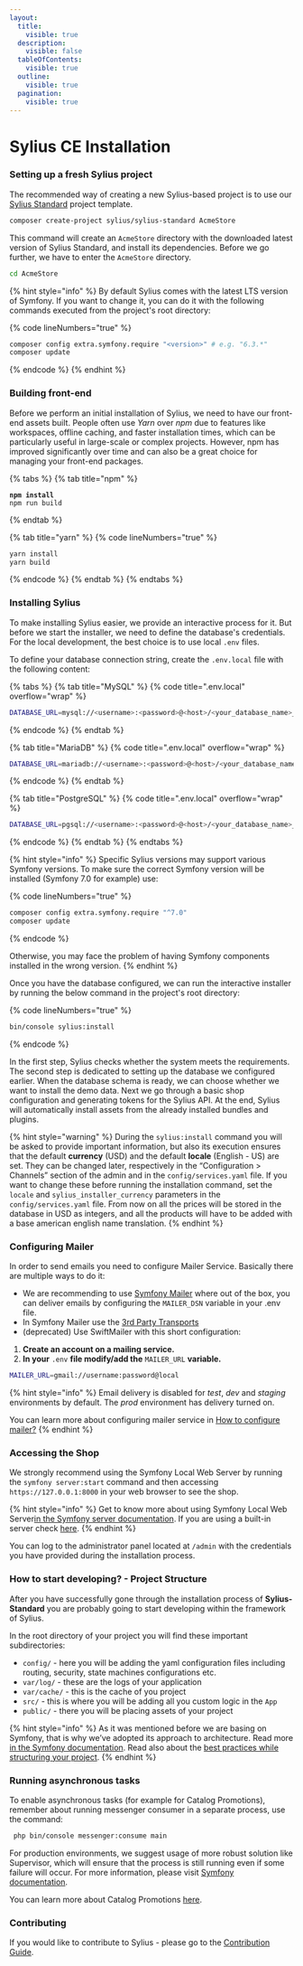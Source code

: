 ```yaml
---
layout:
  title:
    visible: true
  description:
    visible: false
  tableOfContents:
    visible: true
  outline:
    visible: true
  pagination:
    visible: true
---
```


# Sylius CE Installation

### Setting up a fresh Sylius project

The recommended way of creating a new Sylius-based project is to use our [Sylius Standard](https://github.com/Sylius/Sylius-Standard) project template.

```bash
composer create-project sylius/sylius-standard AcmeStore
```

This command will create an `AcmeStore` directory with the downloaded latest version of Sylius Standard, and install its dependencies. Before we go further, we have to enter the `AcmeStore` directory.

```bash
cd AcmeStore
```

{% hint style="info" %}
By default Sylius comes with the latest LTS version of Symfony. If you want to change it, you can do it with the following commands executed from the project's root directory:

{% code lineNumbers="true" %}
```bash
composer config extra.symfony.require "<version>" # e.g. "6.3.*"
composer update
```
{% endcode %}
{% endhint %}

### Building front-end

Before we perform an initial installation of Sylius, we need to have our front-end assets built. People often use _Yarn_ over _npm_ due to features like workspaces, offline caching, and faster installation times, which can be particularly useful in large-scale or complex projects. However, npm has improved significantly over time and can also be a great choice for managing your front-end packages.

{% tabs %}
{% tab title="npm" %}
<pre class="language-bash" data-line-numbers><code class="lang-bash"><strong>npm install
</strong>npm run build
</code></pre>
{% endtab %}

{% tab title="yarn" %}
{% code lineNumbers="true" %}
```bash
yarn install
yarn build
```
{% endcode %}
{% endtab %}
{% endtabs %}

### Installing Sylius

To make installing Sylius easier, we provide an interactive process for it. But before we start the installer, we need to define the database's credentials. For the local development, the best choice is to use local `.env` files.

To define your database connection string, create the `.env.local` file with the following content:

{% tabs %}
{% tab title="MySQL" %}
{% code title=".env.local" overflow="wrap" %}
```sh
DATABASE_URL=mysql://<username>:<password>@<host>/<your_database_name>_%kernel.environment%?serverVersion=<your_db_version>&charset=utf8
```
{% endcode %}
{% endtab %}

{% tab title="MariaDB" %}
{% code title=".env.local" overflow="wrap" %}
```sh
DATABASE_URL=mariadb://<username>:<password>@<host>/<your_database_name>_%kernel.environment%?serverVersion=<your_db_version>&charset=utf8
```
{% endcode %}
{% endtab %}

{% tab title="PostgreSQL" %}
{% code title=".env.local" overflow="wrap" %}
```sh
DATABASE_URL=pgsql://<username>:<password>@<host>/<your_database_name>_%kernel.environment%?serverVersion=<your_db_version>&charset=utf8
```
{% endcode %}
{% endtab %}
{% endtabs %}

{% hint style="info" %}
Specific Sylius versions may support various Symfony versions. To make sure the correct Symfony version will be installed (Symfony 7.0 for example) use:

{% code lineNumbers="true" %}
```bash
composer config extra.symfony.require "^7.0"
composer update
```
{% endcode %}

Otherwise, you may face the problem of having Symfony components installed in the wrong version.
{% endhint %}

Once you have the database configured, we can run the interactive installer by running the below command in the project's root directory:

{% code lineNumbers="true" %}
```bash
bin/console sylius:install
```
{% endcode %}

In the first step, Sylius checks whether the system meets the requirements. The second step is dedicated to setting up the database we configured earlier. When the database schema is ready, we can choose whether we want to install the demo data. Next we go through a basic shop configuration and generating tokens for the Sylius API. At the end, Sylius will automatically install assets from the already installed bundles and plugins.

{% hint style="warning" %}
During the `sylius:install` command you will be asked to provide important information, but also its execution ensures that the default **currency** (USD) and the default **locale** (English - US) are set. They can be changed later, respectively in the “Configuration > Channels” section of the admin and in the `config/services.yaml` file. If you want to change these before running the installation command, set the `locale` and `sylius_installer_currency` parameters in the `config/services.yaml` file. From now on all the prices will be stored in the database in USD as integers, and all the products will have to be added with a base american english name translation.
{% endhint %}

### Configuring Mailer

In order to send emails you need to configure Mailer Service. Basically there are multiple ways to do it:

* We are recommending to use [Symfony Mailer](https://symfony.com/doc/current/mailer.html) where out of the box, you can deliver emails by configuring the `MAILER_DSN` variable in your .env file.
* In Symfony Mailer use the [3rd Party Transports](https://symfony.com/doc/current/mailer.html#using-a-3rd-party-transport)
* (deprecated) Use SwiftMailer with this short configuration:

1. **Create an account on a mailing service.**
2. **In your** `.env` **file modify/add the** `MAILER_URL` **variable.**

```bash
MAILER_URL=gmail://username:password@local
```

{% hint style="info" %}
Email delivery is disabled for _test_, _dev_ and _staging_ environments by default. The _prod_ environment has delivery turned on.

You can learn more about configuring mailer service in [How to configure mailer?](../../../the-cookbook-2.0/how-to-configure-mailer.md)
{% endhint %}

### Accessing the Shop

We strongly recommend using the Symfony Local Web Server by running the `symfony server:start` command and then accessing `https://127.0.0.1:8000` in your web browser to see the shop.

{% hint style="info" %}
Get to know more about using Symfony Local Web Server[in the Symfony server documentation](https://symfony.com/doc/current/setup/symfony\_server.html). If you are using a built-in server check [here](https://symfony.com/doc/current/cookbook/web\_server/built\_in.html).
{% endhint %}

You can log to the administrator panel located at `/admin` with the credentials you have provided during the installation process.

### How to start developing? - Project Structure

After you have successfully gone through the installation process of **Sylius-Standard** you are probably going to start developing within the framework of Sylius.

In the root directory of your project you will find these important subdirectories:

* `config/` - here you will be adding the yaml configuration files including routing, security, state machines configurations etc.
* `var/log/` - these are the logs of your application
* `var/cache/` - this is the cache of you project
* `src/` - this is where you will be adding all you custom logic in the `App`
* `public/` - there you will be placing assets of your project

{% hint style="info" %}
As it was mentioned before we are basing on Symfony, that is why we’ve adopted its approach to architecture. Read more [in the Symfony documentation](https://symfony.com/doc/current/quick\_tour/the\_architecture.html). Read also about the [best practices while structuring your project](https://symfony.com/doc/current/best\_practices/creating-the-project.html#structuring-the-application).
{% endhint %}

### Running asynchronous tasks

To enable asynchronous tasks (for example for Catalog Promotions), remember about running messenger consumer in a separate process, use the command:

```bash
 php bin/console messenger:consume main
```

For production environments, we suggest usage of more robust solution like Supervisor, which will ensure that the process is still running even if some failure will occur. For more information, please visit [Symfony documentation](https://symfony.com/doc/current/messenger.html#supervisor-configuration).

You can learn more about Catalog Promotions [here](../../products/catalog-promotions.md).

### Contributing

If you would like to contribute to Sylius - please go to the [Contribution Guide](../../contributing/).
